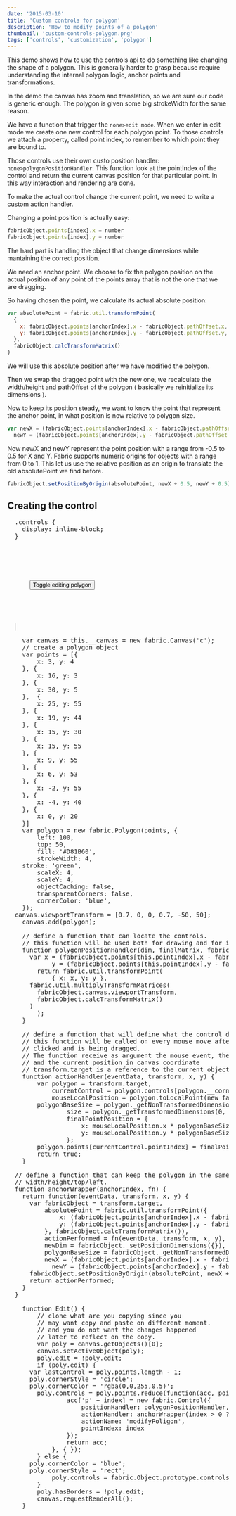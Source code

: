 ```yaml
---
date: '2015-03-10'
title: 'Custom controls for polygon'
description: 'How to modify points of a polygon'
thumbnail: 'custom-controls-polygon.png'
tags: ['controls', 'customization', 'polygon']
---
```


This demo shows how to use the controls api to do something like changing the shape of a polygon.
This is generally harder to grasp because require understanding the internal polygon logic,
anchor points and transformations.

In the demo the canvas has zoom and translation, so we are sure our code is generic enough.
The polygon is given some big strokeWidth for the same reason.

We have a function that trigger the `none>edit mode`.
When we enter in edit mode we create one new control for each polygon point.
To those controls we attach a property, called point index, to remember to which point they are bound to.

Those controls use their own custo position handler: `none>polygonPositionHandler`. This function
look at the pointIndex of the control and return the current canvas position for that particular point.
In this way interaction and rendering are done.

To make the actual control change the current point, we need to write a custom action handler.

Changing a point position is actually easy:

```javascript
fabricObject.points[index].x = number
fabricObject.points[index].y = number
```

The hard part is handling the object that change dimensions while mantaining the correct position.

We need an anchor point. We choose to fix the polygon position on the actual position of any point of the points array that is not the one that we are dragging.

So having chosen the point, we calculate its actual absolute position:

```javascript
var absolutePoint = fabric.util.transformPoint(
  {
    x: fabricObject.points[anchorIndex].x - fabricObject.pathOffset.x,
    y: fabricObject.points[anchorIndex].y - fabricObject.pathOffset.y,
  },
  fabricObject.calcTransformMatrix()
)
```

We will use this absolute position after we have modified the polygon.

Then we swap the dragged point with the new one, we recalculate the width/height and pathOffset of the polygon ( basically we reinitialize its dimensions ).

Now to keep its position steady, we want to know the point that represent the anchor point, in what position is now relative to polygon size.

```javascript
var newX = (fabricObject.points[anchorIndex].x - fabricObject.pathOffset.x) / fabricObject.width,
  newY = (fabricObject.points[anchorIndex].y - fabricObject.pathOffset.y) / fabricObject.height
```

Now newX and newY represent the point position with a range from -0.5 to 0.5 for X and Y.
Fabric supports numeric origins for objects with a range from 0 to 1. This let us use the relative position as an origin to translate the old absolutePoint we find before.

```javascript
fabricObject.setPositionByOrigin(absolutePoint, newX + 0.5, newY + 0.5)
```

## Creating the control

<div
  class="codepen-later"
  data-editable="true"
  data-height="600"
  data-default-tab="result"
  data-prefill='{
    "scripts": "https://unpkg.com/fabric@4.0.0-rc.1/dist/fabric.js"
  }'
>
<pre data-lang="css" data-options-autoprefixer="true">
  .controls {
  	display: inline-block;
  }
</pre>

<pre data-lang="html">
  <div class="controls">
    <p>
      <button id="edit" onclick="Edit()">Toggle editing polygon</button>
    </p>
  </div>
  <canvas id="c" width="500" height="400" style="border:1px solid #ccc"></canvas>
</pre>
<pre data-lang="js">
	var canvas = this.__canvas = new fabric.Canvas('c');
	// create a polygon object
	var points = [{
		x: 3, y: 4
	}, {
		x: 16, y: 3
	}, {
		x: 30, y: 5
	},  {
		x: 25, y: 55
	}, {
		x: 19, y: 44
	}, {
		x: 15, y: 30
	}, {
		x: 15, y: 55
	}, {
		x: 9, y: 55
	}, {
		x: 6, y: 53
	}, {
		x: -2, y: 55
	}, {
		x: -4, y: 40
	}, {
		x: 0, y: 20
	}]
	var polygon = new fabric.Polygon(points, {
		left: 100,
		top: 50,
		fill: '#D81B60',
		strokeWidth: 4,
    stroke: 'green',
		scaleX: 4,
		scaleY: 4,
		objectCaching: false,
		transparentCorners: false,
		cornerColor: 'blue',
	});
  canvas.viewportTransform = [0.7, 0, 0, 0.7, -50, 50];
	canvas.add(polygon);

	// define a function that can locate the controls.
	// this function will be used both for drawing and for interaction.
	function polygonPositionHandler(dim, finalMatrix, fabricObject) {
	  var x = (fabricObject.points[this.pointIndex].x - fabricObject.pathOffset.x),
		    y = (fabricObject.points[this.pointIndex].y - fabricObject.pathOffset.y);
		return fabric.util.transformPoint(
			{ x: x, y: y },
      fabric.util.multiplyTransformMatrices(
        fabricObject.canvas.viewportTransform,
        fabricObject.calcTransformMatrix()
      )
		);
	}

	// define a function that will define what the control does
	// this function will be called on every mouse move after a control has been
	// clicked and is being dragged.
	// The function receive as argument the mouse event, the current trasnform object
	// and the current position in canvas coordinate
	// transform.target is a reference to the current object being transformed,
	function actionHandler(eventData, transform, x, y) {
		var polygon = transform.target,
		    currentControl = polygon.controls[polygon.__corner],
		    mouseLocalPosition = polygon.toLocalPoint(new fabric.Point(x, y), 'center', 'center'),
        polygonBaseSize = polygon._getNonTransformedDimensions(),
				size = polygon._getTransformedDimensions(0, 0),
				finalPointPosition = {
					x: mouseLocalPosition.x * polygonBaseSize.x / size.x + polygon.pathOffset.x,
					y: mouseLocalPosition.y * polygonBaseSize.y / size.y + polygon.pathOffset.y
				};
		polygon.points[currentControl.pointIndex] = finalPointPosition;
		return true;
	}

  // define a function that can keep the polygon in the same position when we change its
  // width/height/top/left.
  function anchorWrapper(anchorIndex, fn) {
    return function(eventData, transform, x, y) {
      var fabricObject = transform.target,
          absolutePoint = fabric.util.transformPoint({
              x: (fabricObject.points[anchorIndex].x - fabricObject.pathOffset.x),
              y: (fabricObject.points[anchorIndex].y - fabricObject.pathOffset.y),
          }, fabricObject.calcTransformMatrix()),
          actionPerformed = fn(eventData, transform, x, y),
          newDim = fabricObject._setPositionDimensions({}),
          polygonBaseSize = fabricObject._getNonTransformedDimensions(),
          newX = (fabricObject.points[anchorIndex].x - fabricObject.pathOffset.x) / polygonBaseSize.x,
  		    newY = (fabricObject.points[anchorIndex].y - fabricObject.pathOffset.y) / polygonBaseSize.y;
      fabricObject.setPositionByOrigin(absolutePoint, newX + 0.5, newY + 0.5);
      return actionPerformed;
    }
  }

	function Edit() {
		// clone what are you copying since you
		// may want copy and paste on different moment.
		// and you do not want the changes happened
		// later to reflect on the copy.
		var poly = canvas.getObjects()[0];
		canvas.setActiveObject(poly);
		poly.edit = !poly.edit;
		if (poly.edit) {
      var lastControl = poly.points.length - 1;
      poly.cornerStyle = 'circle';
      poly.cornerColor = 'rgba(0,0,255,0.5)';
	    poly.controls = poly.points.reduce(function(acc, point, index) {
				acc['p' + index] = new fabric.Control({
					positionHandler: polygonPositionHandler,
					actionHandler: anchorWrapper(index > 0 ? index - 1 : lastControl, actionHandler),
					actionName: 'modifyPoligon',
					pointIndex: index
				});
				return acc;
			}, { });
		} else {
      poly.cornerColor = 'blue';
      poly.cornerStyle = 'rect';
			poly.controls = fabric.Object.prototype.controls;
		}
		poly.hasBorders = !poly.edit;
		canvas.requestRenderAll();
	}
</pre>
</div>
